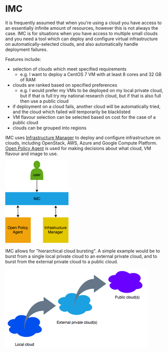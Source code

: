 # IMC

It is frequently assumed that when you're using a cloud you have access to an essentially infinite amount of resources, however this is not always the case. IMC is for situations when you have access to multiple small clouds and you need a tool which can deploy and configure virtual infrastructure on automatically-selected clouds, and also automatically handle deployment failures.

Features include:
* selection of clouds which meet specified requirements
  * e.g. I want to deploy a CentOS 7 VM with at least 8 cores and 32 GB of RAM
* clouds are ranked based on specified preferences
  * e.g. I would prefer my VMs to be deployed on my local private cloud, but if that is full try my national research cloud, but if that is also full then use a public cloud
* if deployment on a cloud fails, another cloud will be automatically tried, and the cloud which failed will temporarily be blacklisted
* VM flavour selection can be selected based on cost for the case of a public cloud
* clouds can be grouped into regions

IMC uses [Infrastructure Manager](https://github.com/grycap/im) to deploy and configure infrastructure on clouds, including OpenStack, AWS, Azure and Google Compute Platform. [Open Policy Agent](https://www.openpolicyagent.org) is used for making decisions about what cloud, VM flavour and image to use.

![Architecture](imc.png)

IMC allows for "hierarchical cloud bursting". A simple example would be to burst from a single local private cloud to an external private cloud, and to burst from the external private cloud to a public cloud. 

![Hierarchical cloud bursting](hierarchical-cloud-bursting.png)

